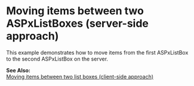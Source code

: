 # Moving items between two ASPxListBoxes (server-side approach)


<p>This example demonstrates how to move items from the first ASPxListBox to the second ASPxListBox on the server.</p><p><strong>See</strong><strong> Also:</strong><strong> </strong><strong><br />
</strong><a href="https://www.devexpress.com/Support/Center/p/E169">Moving items between two list boxes (client-side approach)</a></p>

<br/>


